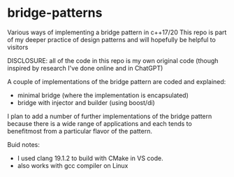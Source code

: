 # bridge-patterns

Various ways of implementing a bridge pattern in c++17/20
This repo is part of my deeper practice of design patterns and will hopefully be helpful to visitors

DISCLOSURE: all of the code in this repo is my own original code (though inspired by research I've done online and in ChatGPT)

A couple of implementations of the bridge pattern are coded and explained:

- minimal bridge (where the implementation is encapsulated)
- bridge with injector and builder (using boost/di)

I plan to add a number of further implementations of the bridge pattern because there is a wide range of applications and each tends to benefitmost from a particular flavor of the pattern.

Buid notes:

- I used clang 19.1.2 to build with CMake in VS code.
- also works with gcc compiler on Linux
